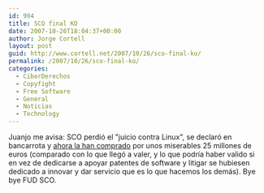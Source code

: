 ```yaml
---
id: 994
title: SCO final KO
date: 2007-10-26T18:04:37+00:00
author: Jorge Cortell
layout: post
guid: http://www.cortell.net/2007/10/26/sco-final-ko/
permalink: /2007/10/26/sco-final-ko/
categories:
  - CiberDerechos
  - Copyfight
  - Free Software
  - General
  - Noticias
  - Technology
---
```

Juanjo me avisa: SCO perdió el "juicio contra Linux", se declaró en bancarrota y <a target="_blank" title="Artí­culo El Paí­s" href="http://www.elpais.com/articulo/internet/SCO/ex/rey/Unix/malvendido/25/millones/euros/elpeputec/20071025elpepunet_5/Tes">ahora la han comprado</a> por unos miserables 25 millones de euros (comparado con lo que llegó a valer, y lo que podrí­a haber valido si en vez de dedicarse a apoyar patentes de software y litigar se hubiesen dedicado a innovar y dar servicio que es lo que hacemos los demás). Bye bye FUD SCO.